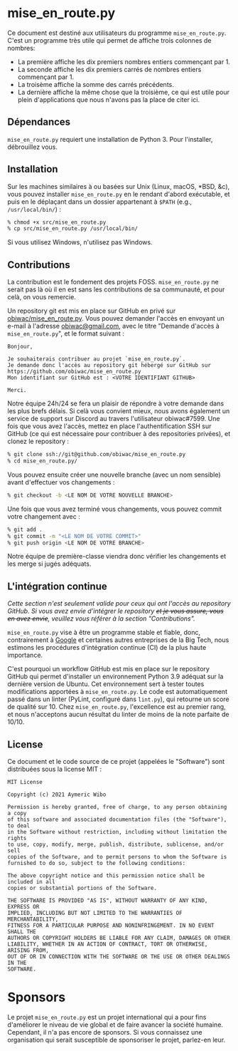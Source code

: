 # mise_en_route.py

Ce document est destiné aux utilisateurs du programme `mise_en_route.py`.
C'est un programme très utile qui permet de affiche trois colonnes de nombres:

- La première affiche les dix premiers nombres entiers commençant par 1.
- La seconde affiche les dix premiers carrés de nombres entiers commençant par 1.
- La troisème affiche la somme des carrés précédents.
- La dernière affiche la même chose que la troisième, ce qui est utile pour plein d'applications que nous n'avons pas la place de citer ici.

## Dépendances

`mise_en_route.py` requiert une installation de Python 3.
Pour l'installer, débrouillez vous.

## Installation

Sur les machines similaires à ou basées sur Unix (Linux, macOS, *BSD, &c), vous pouvez installer `mise_en_route.py` en le rendant d'abord exécutable, et puis en le déplaçant dans un dossier appartenant à `$PATH` (e.g., `/usr/local/bin/`) :

```sh
% chmod +x src/mise_en_route.py
% cp src/mise_en_route.py /usr/local/bin/
```

Si vous utilisez Windows, n'utilisez pas Windows.

## Contributions

La contribution est le fondement des projets FOSS.
`mise_en_route.py` ne serait pas là où il en est sans les contributions de sa communauté, et pour celà, on vous remercie.

Un repository git est mis en place sur GitHub en privé sur [obiwac/mise_en_route.py](https://github.com/obiwac/mise_en_route.py). Vous pouvez demander l'accès en envoyant un e-mail à l'adresse obiwac@gmail.com, avec le titre "Demande d'accès à `mise_en_route.py`", et le format suivant :

```
Bonjour,

Je souhaiterais contribuer au projet `mise_en_route.py`.
Je demande donc l'accès au repository git hébergé sur GitHub sur https://github.com/obiwac/mise_en_route.py
Mon identifiant sur GitHub est : <VOTRE IDENTIFIANT GITHUB>

Merci.
```

Notre équipe 24h/24 se fera un plaisir de répondre à votre demande dans les plus brefs délais.
Si celà vous convient mieux, nous avons également un service de support sur Discord au travers l'utilisateur obiwac#7599.
Une fois que vous avez l'accès, mettez en place l'authentification SSH sur GitHub (ce qui est nécessaire pour contribuer à des repositories privées), et clonez le repository :

```sh
% git clone ssh://git@github.com/obiwac/mise_en_route.py
% cd mise_en_route.py/
```

Vous pouvez ensuite créer une nouvelle branche (avec un nom sensible) avant d'effectuer vos changements :

```sh
% git checkout -b <LE NOM DE VOTRE NOUVELLE BRANCHE>
```

Une fois que vous avez terminé vous changements, vous pouvez commit votre changement avec :

```sh
% git add .
% git commit -m "<LE NOM DE VOTRE COMMIT>"
% git push origin <LE NOM DE VOTRE BRANCHE>
```

Notre équipe de première-classe viendra donc vérifier les changements et les merge si jugés adéquats.

## L'intégration continue

*Cette section n'est seulement valide pour ceux qui ont l'accès au repository GitHub.*
*Si vous avez envie d'intégrer le repository ~~et je vous assure, vous en avez envie~~, veuillez vous référer à la section "Contributions".*

`mise_en_route.py` vise à être un programme stable et fiable, donc, contrairement à [Google](https://static.googleusercontent.com/media/www.google.com/en//appsstatus/dashboard/ir/fw6156fs1panucr.pdf) et certaines autres entreprises de la Big Tech, nous estimons les procédures d'intégration continue (CI) de la plus haute importance.

C'est pourquoi un workflow GitHub est mis en place sur le repository GitHub qui permet d'installer un environnement Python 3.9 adéquat sur la dernière version de Ubuntu.
Cet environnement sert à tester toutes modifications apportées à `mise_en_route.py`.
Le code est automatiquement passé dans un linter (PyLint, configuré dans `lint.py`), qui retourne un score de qualité sur 10.
Chez `mise_en_route.py`, l'excellence est au premier rang, et nous n'acceptons aucun résultat du linter de moins de la note parfaite de 10/10.

## License

Ce document et le code source de ce projet (appelées le "Software") sont distribuées sous la license MIT :

```
MIT License

Copyright (c) 2021 Aymeric Wibo

Permission is hereby granted, free of charge, to any person obtaining a copy
of this software and associated documentation files (the "Software"), to deal
in the Software without restriction, including without limitation the rights
to use, copy, modify, merge, publish, distribute, sublicense, and/or sell
copies of the Software, and to permit persons to whom the Software is
furnished to do so, subject to the following conditions:

The above copyright notice and this permission notice shall be included in all
copies or substantial portions of the Software.

THE SOFTWARE IS PROVIDED "AS IS", WITHOUT WARRANTY OF ANY KIND, EXPRESS OR
IMPLIED, INCLUDING BUT NOT LIMITED TO THE WARRANTIES OF MERCHANTABILITY,
FITNESS FOR A PARTICULAR PURPOSE AND NONINFRINGEMENT. IN NO EVENT SHALL THE
AUTHORS OR COPYRIGHT HOLDERS BE LIABLE FOR ANY CLAIM, DAMAGES OR OTHER
LIABILITY, WHETHER IN AN ACTION OF CONTRACT, TORT OR OTHERWISE, ARISING FROM,
OUT OF OR IN CONNECTION WITH THE SOFTWARE OR THE USE OR OTHER DEALINGS IN THE
SOFTWARE.
```

# Sponsors

Le projet `mise_en_route.py` est un projet international qui a pour fins d'améliorer le niveau de vie global et de faire avancer la société humaine.
Cependant, il n'a pas encore de sponsors.
Si vous connaissez une organisation qui serait susceptible de sponsoriser le projet, parlez-en leur.